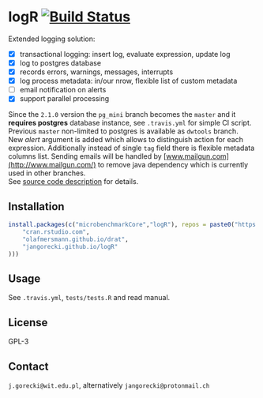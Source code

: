 # logR [![Build Status](https://travis-ci.org/jangorecki/logR.svg?branch=master)](https://travis-ci.org/jangorecki/logR)

Extended logging solution:

- [x] transactional logging: insert log, evaluate expression, update log
- [x] log to postgres database
- [x] records errors, warnings, messages, interrupts
- [x] log process metadata: in/our nrow, flexible list of custom metadata
- [ ] email notification on alerts
- [x] support parallel processing

Since the `2.1.0` version the `pg_mini` branch becomes the `master` and it **requires postgres** database instance, see `.travis.yml` for simple CI script. Previous `master` non-limited to postgres is available as `dwtools` branch.  
New *alert* argument is added which allows to distinguish action for each expression. Additionally instead of single `tag` field there is flexible metadata columns list. Sending emails will be handled by [www.mailgun.com](http://www.mailgun.com/) to remove java dependency which is currently used in other branches.  
See [source code description](inst/doc/doc.md) for details.  

## Installation

```r
install.packages(c("microbenchmarkCore","logR"), repos = paste0("https://",c(
    "cran.rstudio.com",
    "olafmersmann.github.io/drat",
    "jangorecki.github.io/logR"
)))
```

## Usage

See `.travis.yml`, `tests/tests.R` and read manual.

## License

GPL-3

## Contact

`j.gorecki@wit.edu.pl`, alternatively `jangorecki@protonmail.ch`
